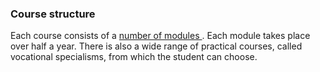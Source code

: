 ###  Course structure

Each course consists of a [ number of modules
](https://www.curriculumonline.ie/Senior-cycle/LCA/) . Each module takes place
over half a year. There is also a wide range of practical courses, called
vocational specialisms, from which the student can choose.
